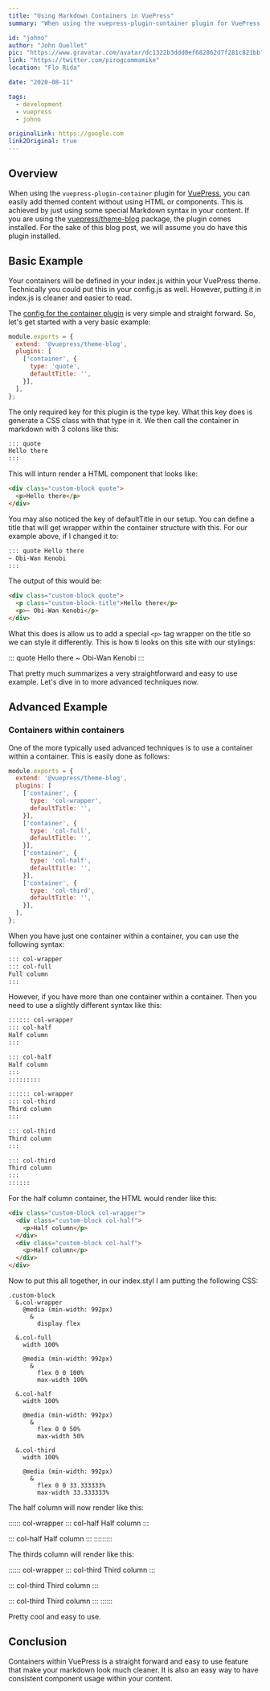 ```yaml
---
title: "Using Markdown Containers in VuePress"
summary: "When using the vuepress-plugin-container plugin for VuePress, you can easily add themed content without using HTML or components."

id: "johno"
author: "John Ouellet"
pic: "https://www.gravatar.com/avatar/dc1322b3ddd0ef682862d7f281c821bb"
link: "https://twitter.com/pirogcommamike"
location: "Flo Rida"

date: "2020-08-11"

tags:
  - development
  - vuepress
  - johno

originalLink: https://google.com
link2Original: true
---
```


## Overview

When using the ```vuepress-plugin-container``` plugin for [VuePress](https://vuepress.vuejs.org/), you can easily add themed content without using HTML or components.  This is achieved by just using some special Markdown syntax in your content.  If you are using the [vuepress/theme-blog](https://github.com/vuepressjs/vuepress-theme-blog) package, the plugin comes installed.  For the sake of this blog post, we will assume you do have this plugin installed.

## Basic Example

Your containers will be defined in your index.js within your VuePress theme.  Technically you could put this in your config.js as well.  However, putting it in index.js is cleaner and easier to read.

The [config for the container plugin](https://vuepress.github.io/en/plugins/container/#usage) is very simple and straight forward.  So, let's get started with a very basic example:

```js
module.exports = {
  extend: '@vuepress/theme-blog',
  plugins: [
    ['container', {
      type: 'quote',
      defaultTitle: '',
    }],
  ],
};
```

The only required key for this plugin is the type key.  What this key does is generate a CSS class with that type in it.  We then call the container in markdown with 3 colons like this:

```bash
::: quote
Hello there
:::
```

This will inturn render a HTML component that looks like:

```html
<div class="custom-block quote">
  <p>Hello there</p>
</div>
```


You may also noticed the key of defaultTitle in our setup.  You can define a title that will get wrapper within the container structure with this.  For our example above, if I changed it to:


```bash
::: quote Hello there
~ Obi-Wan Kenobi
:::
```

The output of this would be:

```html
<div class="custom-block quote">
  <p class="custom-block-title">Hello there</p>
  <p>~ Obi-Wan Kenobi</p>
</div>
```

What this does is allow us to add a special ```<p>``` tag wrapper on the title so we can style it differently.  This is how ti looks on this site with our stylings:

::: quote Hello there
~ Obi-Wan Kenobi
:::

That pretty much summarizes a very straightforward and easy to use example.  Let's dive in to more advanced techniques now.



## Advanced Example

### Containers within containers

One of the more typically used advanced techniques is to use a container within a container.  This is easily done as follows:

```js
module.exports = {
  extend: '@vuepress/theme-blog',
  plugins: [
    ['container', {
      type: 'col-wrapper',
      defaultTitle: '',
    }],
    ['container', {
      type: 'col-full',
      defaultTitle: '',
    }],
    ['container', {
      type: 'col-half',
      defaultTitle: '',
    }],
    ['container', {
      type: 'col-third',
      defaultTitle: '',
    }],
  ],
};
```

When you have just one container within a container, you can use the following syntax:

```bash
::: col-wrapper
::: col-full
Full column
:::
```

However, if you have more than one container within a container.  Then you need to use a slightly different syntax like this:

```bash
:::::: col-wrapper
::: col-half
Half column
:::

::: col-half
Half column
:::
:::::::::

:::::: col-wrapper
::: col-third
Third column
:::

::: col-third
Third column
:::

::: col-third
Third column
:::
::::::
```

For the half column container, the HTML would render like this:

```html
<div class="custom-block col-wrapper">
  <div class="custom-block col-half">
    <p>Half column</p>
  </div>
  <div class="custom-block col-half">
    <p>Half column</p>
  </div>
</div>
```

Now to put this all together, in our index.styl I am putting the following CSS:

```stylus
.custom-block
  &.col-wrapper
    @media (min-width: 992px)
      &
        display flex

  &.col-full
    width 100%

    @media (min-width: 992px)
      &
        flex 0 0 100%
        max-width 100%

  &.col-half
    width 100%

    @media (min-width: 992px)
      &
        flex 0 0 50%
        max-width 50%

  &.col-third
    width 100%

    @media (min-width: 992px)
      &
        flex 0 0 33.333333%
        max-width 33.333333%
```

The half column will now render like this:

:::::: col-wrapper
::: col-half
Half column
:::

::: col-half
Half column
:::
:::::::::

The thirds column will render like this:

:::::: col-wrapper
::: col-third
Third column
:::

::: col-third
Third column
:::

::: col-third
Third column
:::
::::::

Pretty cool and easy to use.

## Conclusion

Containers within VuePress is a straight forward and easy to use feature that make your markdown look much cleaner.  It is also an easy way to have consistent component usage within your content.
